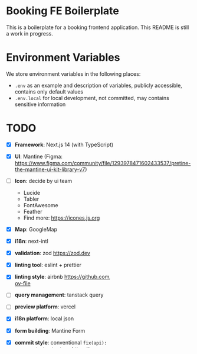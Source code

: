 # Booking FE Boilerplate

This is a boilerplate for a booking frontend application. This README is still a work in progress.

# Environment Variables
We store environment variables in the following places:
- `.env` as an example and description of variables, publicly accessible, contains only default values
- `.env.local` for local development, not committed, may contains sensitive information

# TODO
- [x] **Framework**: Next.js 14 (with TypeScript)
- [x] **UI**: Mantine (Figma: https://www.figma.com/community/file/1293978471602433537/pretine-the-mantine-ui-kit-library-v7)
- [ ] **Icon**: decide by ui team
  - Lucide
  - Tabler
  - FontAwesome
  - Feather
  - Find more: https://icones.js.org
- [x] **Map**: GoogleMap
- [x] **i18n**: next-intl
- [x] **validation**: zod https://zod.dev
- [x] **linting tool**: eslint + prettier
- [x] **linting style**: airbnb https://github.com/airbnb/javascript?tab=readme-ov-file
- [ ] **query management**: tanstack query
- [ ] **preview platform**: vercel


- [x] **i18n platform**: local json
- [x] **form building**: Mantine Form
- [x] **commit style**: conventional `fix(api): fix wrong calculation of request body checksum` https://www.conventionalcommits.org/en/v1.0.0/
- [ ] **error monitoring**: sentry? same as backend?
- [ ] **logging tool**: pino.js
- [ ] **log management**: selfhost? graylog? datadog? same as backend?
- [x] **request library**: ofetch https://github.com/unjs/ofetch
- [x] **UI custom**: css modules

- [ ] semantic release
- [x] husky
- [x] lint-staged
- [x] commitlint
- [ ] commitizen
- [x] bundler analyzer

~~**unit test**: vitest? jest?~~
~~**integration&e2e test**: playwright?  puppeteer? selenium? cypress?~~
~~we dont want write test~~

~~**monitoring as code**: maybe too heavy~~
~~**visual testing**: maybe too heavy~~
~~**rich text editor**: tiptap (with mantine)? lexical? we might not need~~ 
~~**state management**: may not need, add when need~~


and more?
